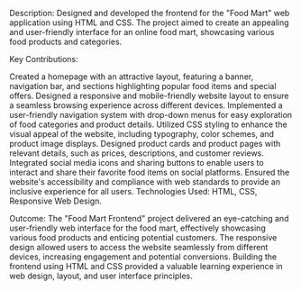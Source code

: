 Description:
Designed and developed the frontend for the "Food Mart" web application using HTML and CSS. The project aimed to create an appealing and user-friendly interface for an online food mart, showcasing various food products and categories.

Key Contributions:

Created a homepage with an attractive layout, featuring a banner, navigation bar, and sections highlighting popular food items and special offers.
Designed a responsive and mobile-friendly website layout to ensure a seamless browsing experience across different devices.
Implemented a user-friendly navigation system with drop-down menus for easy exploration of food categories and product details.
Utilized CSS styling to enhance the visual appeal of the website, including typography, color schemes, and product image displays.
Designed product cards and product pages with relevant details, such as prices, descriptions, and customer reviews.
Integrated social media icons and sharing buttons to enable users to interact and share their favorite food items on social platforms.
Ensured the website's accessibility and compliance with web standards to provide an inclusive experience for all users.
Technologies Used:
HTML, CSS, Responsive Web Design.

Outcome:
The "Food Mart Frontend" project delivered an eye-catching and user-friendly web interface for the food mart, effectively showcasing various food products and enticing potential customers. The responsive design allowed users to access the website seamlessly from different devices, increasing engagement and potential conversions. Building the frontend using HTML and CSS provided a valuable learning experience in web design, layout, and user interface principles.





